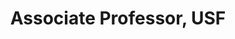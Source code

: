 ---
name: David Uminsky, Ph.D.
title: Associate Professor, USF
modal-id: 1
img: uminsky.jpg       
thumbnail: uminsky.jpg
alt: Picture of David Uminsky
topic: Detecting higher order variable interactions - A spectral analysis approach
bio: David Uminsky is the executive director of the Data Institute at USF, Associate Professor of Mathematics and graduate director  for the MS in Data Science program at the University of San Francisco (USF). His research interests are in  machine learning,  data clustering, algebraic signal processing, as well as pattern formation, dynamical systems and fluids. David was selected in 2015 by the National Academy of Sciences as a Kavli Frontiers of Science Fellow. He is also the founding director of the Bachelor's program in Data Science at University of San Francisco. Before joining USF, he was a combined National Science Foundation and UC President's Fellow at UCLA, where he was awarded the Chancellor's Award for outstanding postdoctoral research. He holds a Ph.D. in Mathematics from Boston University and a BS in Mathematics from Harvey Mudd College.
website: https://www.linkedin.com/in/david-uminsky-5153b1a8
tags: oral
featuredOrder: 14
---